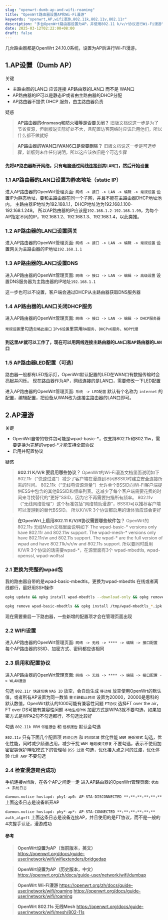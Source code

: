 ```yaml
---
slug: "openwrt-dumb-ap-and-wifi-roaming"
title: "OpenWrt路由器设置AP和Wi-Fi漫游"
keywords: "openwrt,AP,wifi漫游,802.11k,802.11v,802.11r"
description: "多台OpenWrt路由器设置为AP，并使用802.11 k/v/r协议进行Wi-Fi漫游"
date: 2025-03-12T02:22:00+08:00
draft: false
---
```


几台路由器都是OpenWrt 24.10.0系统，设置为AP后进行Wi-Fi漫游。

## 1.AP设置（Dumb AP）

关键

* 主路由器的LAN口 应该连接 AP路由器的LAN口 而不是 WAN口
* AP路由器的IP可以是静态IP或者由主路由器的DHCP分配
* AP路由器不提供 DHCP 服务，由主路由器负责

疑惑

> **AP路由器的dnsmasq和防火墙等是否要关闭？**
> 旧版文档说这一步是为了节省资源，但新版说实际好处不大，且配置访客网络时应该启用他们，所以什么都不做就好

> **AP路由器的WAN口/WAN6口是否要删除？**
> 旧版文档说这一步是可选步骤，新版则未作任何说明，所以这应该依旧是个可选步骤

### `先将AP路由器断开网络，只有电脑通过网线连接到其LAN口，然后开始设置`

### 1.1  AP路由器的LAN口设置为静态地址（static IP）

进入AP路由器的OpenWrt管理页面: `网络 -> 接口 -> LAN -> 编辑 -> 常规设置`
设置IP为静态地址，要和主路由器在同一个子网，并且不能在主路由器DHCP地址池内。
主路由器IP地址为192.168.1.1，DHCP地址池为192.168.1.100-192.168.1.249。
所以AP路由器的IP应该是`192.168.1.2-192.168.1.99`，为每个AP指定不同的IP，192.168.1.2、192.168.1.3、192.168.1.4，以此类推。

### 1.2  AP路由器的LAN口设置网关

进入AP路由器的OpenWrt管理页面: `网络 -> 接口 -> LAN -> 编辑 -> 常规设置`
设置网关为主路由器的IP地址`192.168.1.1`

### 1.3  AP路由器的LAN口设置DNS

进入AP路由器的OpenWrt管理页面: `网络 -> 接口 -> LAN -> 编辑 -> 高级设置`
设置DNS服务器为主路由器的IP地址`192.168.1.1`

这一步也可以不设置，客户端会通过DHCP从主路由器获取DNS服务器

### 1.4  AP路由器的LAN口关闭DHCP服务

进入AP路由器的OpenWrt管理页面: `网络 -> 接口 -> LAN -> 编辑 -> DHCP服务器`

`常规设置`里勾选`忽略此接口`
`IPv6设置`里禁用`RA服务`、`DHCPv6服务`、`NDP代理`

### `到这里AP就可以工作了，现在可以用网线连接主路由器的LAN口和AP路由器的LAN口`

### 1.5  AP路由器LED配置（可选）

路由器一般都有LED指示灯，OpenWrt默认配置的LED在WAN口有数据传输时会亮起并闪烁。
现在路由器作为AP，网线连接的是LAN口，需要修改一下LED配置

进入AP路由器的OpenWrt管理页面: `系统 -> LED配置`
默认有个名称为 `internet` 的配置，编辑配置，把设备从WAN改为连接主路由器的LAN口即可。

## 2.AP漫游

关键

* OpenWrt自带的软件包可能是wpad-basic-*，仅支持802.11r和802.11w，需要更换为完整的wpad-*才能支持全部协议
* 启用并配置协议

疑惑

> **802.11 K/V/R 要启用哪些协议？**
> OpenWrt的Wi-Fi漫游文档里面说明如下
> 802.11r（“快速过渡”）减少了客户端在漫游到不同BSSID时建立安全连接所需的时间。
> 802.11k（“无线电资源测量”）允许单个BSSID向Wi-Fi客户端提供ESS中包含的其他BSSID和频率列表。这减少了每个客户端需要花费的时间来寻找替代的“更好”SSID，因为它不再需要扫描所有频率。
> 802.11v（“无线网络管理”）这个标准包括“网络辅助漫游”，BSSID可以推荐客户端可以漫游到的替代BSSID。
> 所以K/V/R 3个协议都启用的话体验应该会更好

> **在OpenWrt上启用802.11 K/V/R协议需要哪些软件包？**
> OpenWrt的802.11s 无线Mesh文档里面说明如下
> The wpad-basic-* versions only have 802.11r and 802.11w support.
> The wpad-mesh-* versions only have 802.11r/w and 802.11s support.
> The wpad-* are the full version of wpad and have 802.11k/v/r/w and 802.11s support.
> 所以要同时启用K/V/R 3个协议的话需要wpad-*，在源里面有3个
> wpad-mbedtls, wpad-openssl, wpad-wolfssl

### 2.1  更换为完整的wpad包

我的路由器自带的是wpad-basic-mbedtls，更换为wpad-mbedtls
在线或者离线都行，最好用SSH操作

```sh
opkg update && opkg install wpad-mbedtls --download-only && opkg remove wpad-basic-mbedtls && opkg install wpad-mbedtls --cache . && rm *.ipk
```

```sh
opkg remove wpad-basic-mbedtls && opkg install /tmp/wpad-mbedtls_*.ipk
```

现在需要重启一下路由器，一些新增的配置项才会在管理页面出现

### 2.2  WIFI设置

进入AP路由器的OpenWrt管理页面: `网络 -> 无线 -> **** -> 编辑 -> 接口配置`
每个AP路由器的SSID、加密方式、密码都应该相同

### 2.3  启用和配置协议

进入AP路由器的OpenWrt管理页面: `网络 -> 无线 -> **** -> 编辑 -> 接口配置 -> WLAN漫游`

勾选 `802.11r 快速切换`
`NAS ID`  放空，会自动生成
`移动域`  放空使用OpenWrt的默认值，或者所有AP设置为同一数值
`重关联截止时间`  设置为20000，20000是思科的默认数值，OpenWrt默认的1000可能有兼容性问题
`FT协议`  选择FT over the air，FT over DS可能有兼容性问题
`本地生成PMK`  加密方式是WPA3就不要勾选，如果加密方式是WPA2勾不勾选都行，不勾选比较好

勾选 `802.11k RRM`
`邻居报告` 和 `信标报告`  默认会勾选

`802.11v` 只有下面几个配置项
`时间公告` 和 `时间区域` 优化性能
`WNM 睡眠模式`  勾选，优化性能，同时减少频谱占用，减少干扰
`WNM 睡眠模式修复`  不要勾选，表示不使用加密密钥保护睡眠模式下的管理帧
`BSS 过渡`  勾选，优化接入点之间的过渡，优化体验
`代理 ARP`  不要勾选

### 2.4  检查漫游是否成功

手机连接wifi后，在各个AP之间走一走
进入AP路由器的OpenWrt管理页面: `状态 -> 系统日志`

`daemon.notice hostapd: phy1-ap0: AP-STA-DISCONNECTED **:**:**:**:**:**`
上面这条日志是设备断开AP

`daemon.notice hostapd: phy*-ap*: AP-STA-CONNECTED **:**:**:**:**:** auth_alg=ft`
上面这条日志是设备连接AP，并且使用的是FT协议，而不是一般的4次握手认证，漫游成功

#### 参考

> **OpenWrt设置为AP（当前版本，英文）**
> https://openwrt.org/docs/guide-user/network/wifi/wifiextenders/bridgedap

> **OpenWrt设置为AP（历史版本，中文）**
> https://openwrt.org/zh/docs/guide-user/network/wifi/dumbap

> **OpenWrt Wi-Fi漫游**
> https://openwrt.org/zh/docs/guide-user/network/wifi/roaming
> https://openwrt.org/docs/guide-user/network/wifi/roaming

> **OpenWrt 802.11s 无线Mesh**
> https://openwrt.org/docs/guide-user/network/wifi/mesh/802-11s
